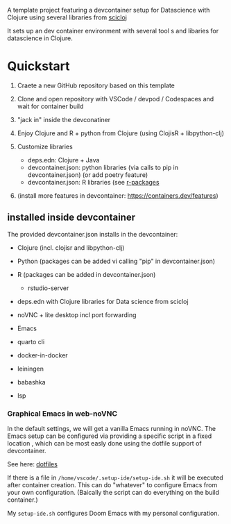 A template project featuring a devcontainer setup for Datascience with Clojure using several libraries from [scicloj](https://scicloj.github.io/)

It sets up an dev container environment with several tool s and libaries for datascience in Clojure.

# Quickstart
1. Craete a new GitHub repository based on this template
2. Clone and open repository with VSCode / devpod / Codespaces and wait for container build
3. "jack in" inside the devconatiner
4. Enjoy Clojure and R  + python from Clojure  (using ClojisR + libpython-clj)
5. Customize libraries
    * deps.edn: Clojure + Java
    * devcontainer.json: python libraries (via calls to pip in devcontainer.json) (or add poetry feature)
    * devcontainer.json: R libraries (see [r-packages](ghcr.io/rocker-org/devcontainer-features/r-packages)

6. (install more features in devcontainer: https://containers.dev/features)
   


## installed inside devcontainer
The provided devcontainer.json installs in the devcontainer:

* Clojure (incl. clojisr and libpython-clj)
* Python (packages can be added vi calling "pip" in devcontainer.json)
* R (packages can be added in devcontainer.json)
   * rstudio-server

* deps.edn with Clojure libraries for Data science from scicloj
* noVNC + lite desktop incl port forwarding
* Emacs
* quarto cli
* docker-in-docker
* leiningen
* babashka
* lsp

### Graphical Emacs in web-noVNC
In the default settings, we will get a vanilla Emacs running in noVNC.
The Emacs setup can be configured via providing a specific script in a fixed location 
, which can be most easly done using the dotfile support of devcontainer.

See here: [dotfiles](https://code.visualstudio.com/docs/devcontainers/containers#_personalizing-with-dotfile-repositories)

If there is a file in `/home/vscode/.setup-ide/setup-ide.sh` it will be executed after container creation.
This can do "whatever" to configure Emacs from your own configuration.
(Baically the script can do everything on the build container.)

My `setup-ide.sh` configures Doom Emacs with my personal configuration.





